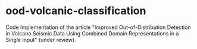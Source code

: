 # ood-volcanic-classification
Code Implementation of the article "Improved Out-of-Distribution Detection in Volcano Seismic Data Using Combined Domain Representations in a Single Input" (under review). 
